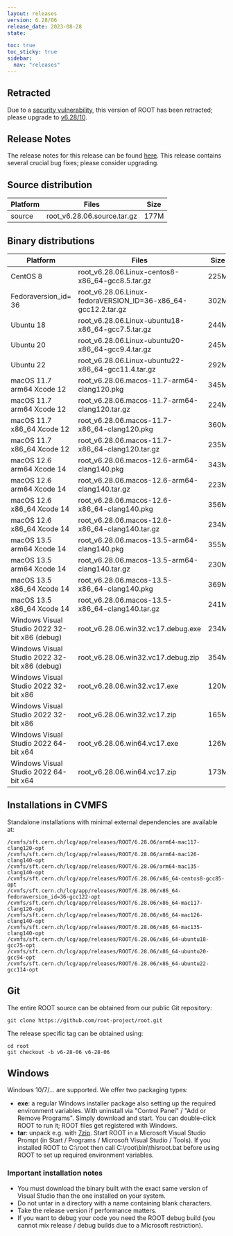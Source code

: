 ```yaml
---
layout: releases
version: 6.28/06
release_date: 2023-08-28
state:

toc: true
toc_sticky: true
sidebar:
  nav: "releases"
---
```



## Retracted
Due to a [security vulnerability](/about/security#known-security-issues), this version of ROOT has been retracted; please upgrade to [v6.28/10](/releases/release-62810).

## Release Notes

The release notes for this release can be found [here](https://root.cern/doc/v628/release-notes.html#release-6.2806).
This release contains several crucial bug fixes; please consider upgrading.

## Source distribution

| Platform       | Files | Size |
|-----------|-------|-----|
| source | root_v6.28.06.source.tar.gz | 177M |


## Binary distributions

| Platform       | Files | Size |
|-----------|-------|-----|
| CentOS 8 | root_v6.28.06.Linux-centos8-x86_64-gcc8.5.tar.gz | 225M |
| Fedoraversion_id= 36 | root_v6.28.06.Linux-fedoraVERSION_ID=36-x86_64-gcc12.2.tar.gz | 302M |
| Ubuntu 18 | root_v6.28.06.Linux-ubuntu18-x86_64-gcc7.5.tar.gz | 244M |
| Ubuntu 20 | root_v6.28.06.Linux-ubuntu20-x86_64-gcc9.4.tar.gz | 245M |
| Ubuntu 22 | root_v6.28.06.Linux-ubuntu22-x86_64-gcc11.4.tar.gz | 292M |
| macOS 11.7 arm64 Xcode 12 | root_v6.28.06.macos-11.7-arm64-clang120.pkg | 345M |
| macOS 11.7 arm64 Xcode 12 | root_v6.28.06.macos-11.7-arm64-clang120.tar.gz | 224M |
| macOS 11.7 x86_64 Xcode 12 | root_v6.28.06.macos-11.7-x86_64-clang120.pkg | 360M |
| macOS 11.7 x86_64 Xcode 12 | root_v6.28.06.macos-11.7-x86_64-clang120.tar.gz | 235M |
| macOS 12.6 arm64 Xcode 14 | root_v6.28.06.macos-12.6-arm64-clang140.pkg | 343M |
| macOS 12.6 arm64 Xcode 14 | root_v6.28.06.macos-12.6-arm64-clang140.tar.gz | 223M |
| macOS 12.6 x86_64 Xcode 14 | root_v6.28.06.macos-12.6-x86_64-clang140.pkg | 356M |
| macOS 12.6 x86_64 Xcode 14 | root_v6.28.06.macos-12.6-x86_64-clang140.tar.gz | 234M |
| macOS 13.5 arm64 Xcode 14 | root_v6.28.06.macos-13.5-arm64-clang140.pkg | 355M |
| macOS 13.5 arm64 Xcode 14 | root_v6.28.06.macos-13.5-arm64-clang140.tar.gz | 230M |
| macOS 13.5 x86_64 Xcode 14 | root_v6.28.06.macos-13.5-x86_64-clang140.pkg | 369M |
| macOS 13.5 x86_64 Xcode 14 | root_v6.28.06.macos-13.5-x86_64-clang140.tar.gz | 241M |
| Windows Visual Studio 2022 32-bit x86  (debug) | root_v6.28.06.win32.vc17.debug.exe | 234M |
| Windows Visual Studio 2022 32-bit x86  (debug) | root_v6.28.06.win32.vc17.debug.zip | 354M |
| Windows Visual Studio 2022 32-bit x86  | root_v6.28.06.win32.vc17.exe | 120M |
| Windows Visual Studio 2022 32-bit x86  | root_v6.28.06.win32.vc17.zip | 165M |
| Windows Visual Studio 2022 64-bit x64  | root_v6.28.06.win64.vc17.exe | 126M |
| Windows Visual Studio 2022 64-bit x64  | root_v6.28.06.win64.vc17.zip | 173M |

## Installations in CVMFS

Standalone installations with minimal external dependencies are available at:
~~~
/cvmfs/sft.cern.ch/lcg/app/releases/ROOT/6.28.06/arm64-mac117-clang120-opt
/cvmfs/sft.cern.ch/lcg/app/releases/ROOT/6.28.06/arm64-mac126-clang140-opt
/cvmfs/sft.cern.ch/lcg/app/releases/ROOT/6.28.06/arm64-mac135-clang140-opt
/cvmfs/sft.cern.ch/lcg/app/releases/ROOT/6.28.06/x86_64-centos8-gcc85-opt
/cvmfs/sft.cern.ch/lcg/app/releases/ROOT/6.28.06/x86_64-fedoraversion_id=36-gcc122-opt
/cvmfs/sft.cern.ch/lcg/app/releases/ROOT/6.28.06/x86_64-mac117-clang120-opt
/cvmfs/sft.cern.ch/lcg/app/releases/ROOT/6.28.06/x86_64-mac126-clang140-opt
/cvmfs/sft.cern.ch/lcg/app/releases/ROOT/6.28.06/x86_64-mac135-clang140-opt
/cvmfs/sft.cern.ch/lcg/app/releases/ROOT/6.28.06/x86_64-ubuntu18-gcc75-opt
/cvmfs/sft.cern.ch/lcg/app/releases/ROOT/6.28.06/x86_64-ubuntu20-gcc94-opt
/cvmfs/sft.cern.ch/lcg/app/releases/ROOT/6.28.06/x86_64-ubuntu22-gcc114-opt
~~~


## Git

The entire ROOT source can be obtained from our public Git repository:

~~~
git clone https://github.com/root-project/root.git
~~~
The release specific tag can be obtained using:
~~~
cd root
git checkout -b v6-28-06 v6-28-06
~~~


## Windows

Windows 10/7/... are supported. We offer two packaging types:

 * **exe**: a regular Windows installer package also setting up the required environment variables. With uninstall via "Control Panel" / "Add or Remove Programs". Simply download and start. You can double-click ROOT to run it; ROOT files get registered with Windows.
 * **tar**: unpack e.g. with [7zip](https://www.7-zip.org). Start ROOT in a Microsoft Visual Studio Prompt (in Start / Programs / Microsoft Visual Studio / Tools). If you installed ROOT to C:\root then call C:\root\bin\thisroot.bat before using ROOT to set up required environment variables.

### Important installation notes

 * You must download the binary built with the exact same version of Visual Studio than the one installed on your system.
 * Do not untar in a directory with a name containing blank characters.
 * Take the release version if performance matters.
 * If you want to debug your code you need the ROOT debug build (you cannot mix release / debug builds due to a Microsoft restriction).
